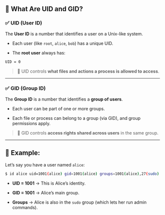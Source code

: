 ## 🪪 What Are UID and GID?

### ✅ **UID (User ID)**

The **User ID** is a number that identifies a user on a Unix-like system.

- Each user (like `root`, `alice`, `bob`) has a unique UID.
    
- The **root user** always has:

```bash
UID = 0
```

> 🧠 UID controls **what files and actions a process is allowed to access**.

---

### ✅ **GID (Group ID)**

The **Group ID** is a number that identifies a **group of users**.

- Each user can be part of one or more groups.
    
- Each file or process can belong to a group (via GID), and group permissions apply.
    

> 🧠 GID controls **access rights shared across users** in the same group.

---

## 🔧 Example:

Let’s say you have a user named `alice`:

```bash
$ id alice uid=1001(alice) gid=1001(alice) groups=1001(alice),27(sudo)
```

- **UID = 1001** → This is Alice’s identity.
    
- **GID = 1001** → Alice’s main group.
    
- **Groups** → Alice is also in the `sudo` group (which lets her run admin commands).
